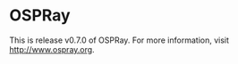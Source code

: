 OSPRay
======

This is release v0.7.0 of OSPRay. For more information, visit http://www.ospray.org.
